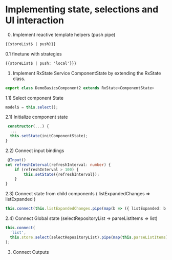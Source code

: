 # Implementing state, selections and UI interaction

0. Implement reactive template helpers (push pipe)

```html
{{storeList$ | push}}}
```

0.1 finetune with strategies

```html
{{storeList$ | push: 'local'}}}
```

1. Implement RxState Service ComponentState by extending the RxState class.

```typescript
export class DemoBasicsComponent2 extends RxState<ComponentState>
```

1.1) Select component State

```typescript
model$ = this.select();
```

2.1) Initialize component state

```typescript
 constructor(...) {
  ...
  this.setState(initComponentState);
}
```

2.2) Connect input bindings

```typescript
 @Input()
set refreshInterval(refreshInterval: number) {
    if (refreshInterval > 100) {
        this.setState({refreshInterval});
    }
}
```

2.3) Connect state from child components ( listExpandedChanges => listExpanded )

```typescript
this.connect(this.listExpandedChanges.pipe(map(b => ({ listExpanded: b }))));
```

2.4) Connect Global state (selectRepositoryList -> parseListItems => list)

```typescript
this.connect(
  'list',
  this.store.select(selectRepositoryList).pipe(map(this.parseListItems))
);
```

3. Connect Outputs
